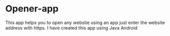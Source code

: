 # Opener-app
This app helps you to open any website using an app just enter the website address with https. I have created this app using Java Android
